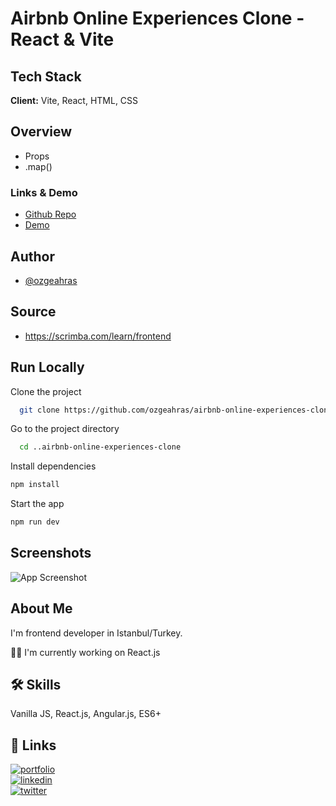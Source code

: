 # Airbnb Online Experiences Clone - React & Vite

## Tech Stack

**Client:** Vite, React, HTML, CSS

## Overview

- Props
- .map()

### Links & Demo

- [Github Repo](https://github.com/ozgeahras/airbnb-online-experiences-clone)
- [Demo](https://ozgeahras.github.io/twitter-clone/)

## Author

- [@ozgeahras](https://github.com/ozgeahras)

## Source

- https://scrimba.com/learn/frontend

## Run Locally

Clone the project

```bash
  git clone https://github.com/ozgeahras/airbnb-online-experiences-clone.git
```

Go to the project directory

```bash
  cd ..airbnb-online-experiences-clone
```

Install dependencies

```bash
npm install
```

Start the app

```bash
npm run dev
```



## Screenshots

![App Screenshot](https://raw.githubusercontent.com/ozgeahras/airbnb-online-experiences-clone/main/images/screenshot.png)

## About Me

I'm frontend developer in Istanbul/Turkey.

👩‍💻 I'm currently working on React.js

## 🛠 Skills

Vanilla JS, React.js, Angular.js, ES6+

## 🔗 Links

[![portfolio](https://img.shields.io/badge/my_portfolio-1DA1F2?style=for-the-badge&logo=ko-fi&logoColor=white)](https://ozgeahras.com/)  
[![linkedin](https://img.shields.io/badge/linkedin-0A66C2?style=for-the-badge&logo=linkedin&logoColor=white)](https://www.linkedin.com/in/ozgeahras/)  
[![twitter](https://img.shields.io/badge/github-000?style=for-the-badge&logo=github&logoColor=white)](https://github.com/ozgeahras/)
